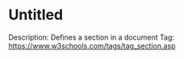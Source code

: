 # Untitled

Description: Defines a section in a document
Tag: https://www.w3schools.com/tags/tag_section.asp